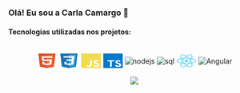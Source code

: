 

### Olá! Eu sou a Carla Camargo 👋

#### Tecnologias utilizadas nos projetos:

<div align="center" valign="top"><br>

<img align="center" alt="HTML" height="30" width="40" src="https://raw.githubusercontent.com/devicons/devicon/master/icons/html5/html5-original.svg">
<img align="center" alt="CSS" height="30" width="40" src="https://raw.githubusercontent.com/devicons/devicon/master/icons/css3/css3-original.svg">
<img align="center" alt="Js" height="30" width="40" src="https://raw.githubusercontent.com/devicons/devicon/master/icons/javascript/javascript-plain.svg">
<img align="center" alt="Ts" height="30" width="40" src="https://raw.githubusercontent.com/devicons/devicon/master/icons/typescript/typescript-plain.svg"> 
<img align="center" alt="nodejs" height="30" width="40" src="https://cdn.worldvectorlogo.com/logos/nodejs-icon.svg">
<img align="center" alt="sql" height="30" width="40" src="https://cdn.jsdelivr.net/gh/devicons/devicon/icons/mysql/mysql-original.svg">
<img align="center" alt="React" height="30" width="40" src="https://raw.githubusercontent.com/devicons/devicon/master/icons/react/react-original.svg">
<img align="center" alt="Angular" height="30" width="40"src="https://cdn.jsdelivr.net/gh/devicons/devicon/icons/angularjs/angularjs-original.svg"></i>

</div><br>

<div align="center">
  <a href="https://github.com/camargocarla">
    <img height="150em" src="https://github-readme-stats.vercel.app/api/top-langs/?username=camargocarla&theme=calm_pink&hide_border=false&&layout=compact"/>
  </a>
</div>
